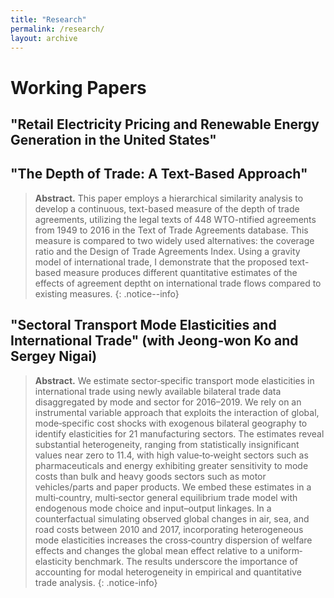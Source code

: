 ```yaml
---
title: "Research"
permalink: /research/
layout: archive
---
```


# Working Papers
## "Retail Electricity Pricing and Renewable Energy Generation in the United States"

<div></div> 

## "The Depth of Trade: A Text-Based Approach"
>**Abstract.** This paper employs a hierarchical similarity analysis to develop a continuous, text-based measure of the depth of trade agreements, utilizing the legal texts of 448 WTO-ntified agreements from 1949 to 2016 in the Text of Trade Agreements database. This measure is compared to two widely used alternatives: the coverage ratio and the Design of Trade Agreements Index. Using a gravity model of international trade, I demonstrate that the proposed text-based measure produces different quantitative estimates of the effects of agreement deptht on international trade flows compared to existing measures.
{: .notice--info}

<div></div> 

## "Sectoral Transport Mode Elasticities and International Trade" (with Jeong-won Ko and Sergey Nigai)
>**Abstract.** We estimate sector‐specific transport mode elasticities in international trade using newly available bilateral trade data disaggregated by mode and sector for 2016–2019. We rely on an instrumental variable approach that exploits the interaction of global, mode‐specific cost shocks with exogenous bilateral geography to identify elasticities for 21 manufacturing sectors. The estimates reveal substantial heterogeneity, ranging from statistically insignificant values near zero to 11.4, with high value‐to‐weight sectors such as pharmaceuticals and energy exhibiting greater sensitivity to mode costs than bulk and heavy goods sectors such as motor vehicles/parts and paper products. We embed these estimates in a multi‐country, multi‐sector general equilibrium trade model with endogenous mode choice and input–output linkages. In a counterfactual simulating observed global changes in air, sea, and road costs between 2010 and 2017, incorporating heterogeneous mode elasticities increases the cross‐country dispersion of welfare effects and changes the global mean effect relative to a uniform‐elasticity benchmark. The results underscore the importance of accounting for modal heterogeneity in empirical and quantitative trade analysis.
{: .notice-info}
